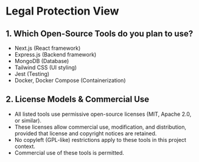 # Legal Protection View

## 1. Which Open-Source Tools do you plan to use?

- Next.js (React framework)
- Express.js (Backend framework)
- MongoDB (Database)
- Tailwind CSS (UI styling)
- Jest (Testing)
- Docker, Docker Compose (Containerization)

## 2. License Models & Commercial Use

- All listed tools use permissive open-source licenses (MIT, Apache 2.0, or similar).
- These licenses allow commercial use, modification, and distribution, provided that license and copyright notices are retained.
- No copyleft (GPL-like) restrictions apply to these tools in this project context.
- Commercial use of these tools is permitted.
